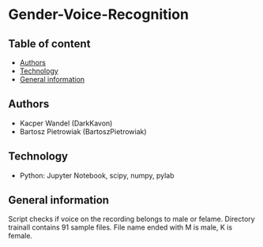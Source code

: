 # Gender-Voice-Recognition

## Table of content
* [Authors](#aut)
* [Technology](#tech)
* [General information](#info)

<a id="aut"></a>
## Authors
* Kacper Wandel (DarkKavon)
* Bartosz Pietrowiak (BartoszPietrowiak)

<a id="tech"></a>
## Technology 
* Python: Jupyter Notebook, scipy, numpy, pylab

<a id="info"></a>
## General information
Script checks if voice on the recording belongs to male or felame.
Directory trainall contains 91 sample files. File name ended with M is male, K is female.